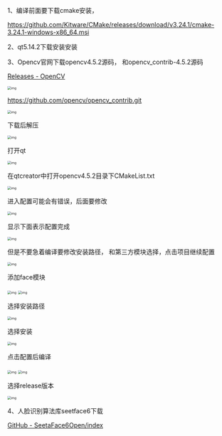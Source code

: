 1、编译前面要下载cmake安装，

 https://github.com/Kitware/CMake/releases/download/v3.24.1/cmake-3.24.1-windows-x86_64.msi

 

2、qt5.14.2下载安装安装



3、Opencv官网下载opencv4.5.2源码， 和opencv_contrib-4.5.2源码

[Releases - OpenCV](https://opencv.org/releases/)

<img src="file:///C:/Users/ASUS/AppData/Local/Temp/msohtmlclip1/01/clip_image002.jpg" alt="img" style="zoom:50%;" />

https://github.com/opencv/opencv_contrib.git

<img src="file:///C:/Users/ASUS/AppData/Local/Temp/msohtmlclip1/01/clip_image004.jpg" alt="img" style="zoom:50%;" />

下载后解压

<img src="file:///C:/Users/ASUS/AppData/Local/Temp/msohtmlclip1/01/clip_image006.jpg" alt="img" style="zoom:50%;" />

打开qt

<img src="file:///C:/Users/ASUS/AppData/Local/Temp/msohtmlclip1/01/clip_image008.jpg" alt="img" style="zoom:50%;" />

在qtcreator中打开opencv4.5.2目录下CMakeList.txt

<img src="file:///C:/Users/ASUS/AppData/Local/Temp/msohtmlclip1/01/clip_image010.jpg" alt="img" style="zoom:50%;" />

进入配置可能会有错误，后面要修改

<img src="file:///C:/Users/ASUS/AppData/Local/Temp/msohtmlclip1/01/clip_image012.jpg" alt="img" style="zoom:50%;" />

 

显示下面表示配置完成

<img src="file:///C:/Users/ASUS/AppData/Local/Temp/msohtmlclip1/01/clip_image014.jpg" alt="img" style="zoom: 50%;" />

但是不要急着编译要修改安装路径， 和第三方模块选择，点击项目继续配置

<img src="file:///C:/Users/ASUS/AppData/Local/Temp/msohtmlclip1/01/clip_image016.jpg" alt="img" style="zoom:50%;" />

添加face模块

<img src="file:///C:/Users/ASUS/AppData/Local/Temp/msohtmlclip1/01/clip_image018.jpg" alt="img" style="zoom:50%;" />

<img src="file:///C:/Users/ASUS/AppData/Local/Temp/msohtmlclip1/01/clip_image020.jpg" alt="img" style="zoom:50%;" />

选择安装路径

<img src="file:///C:/Users/ASUS/AppData/Local/Temp/msohtmlclip1/01/clip_image022.jpg" alt="img" style="zoom:50%;" />

 

选择安装

<img src="file:///C:/Users/ASUS/AppData/Local/Temp/msohtmlclip1/01/clip_image024.jpg" alt="img" style="zoom:50%;" />

点击配置后编译

<img src="file:///C:/Users/ASUS/AppData/Local/Temp/msohtmlclip1/01/clip_image026.jpg" alt="img" style="zoom:50%;" />

 

<img src="file:///C:/Users/ASUS/AppData/Local/Temp/msohtmlclip1/01/clip_image028.jpg" alt="img" style="zoom:50%;" />

选择release版本

<img src="file:///C:/Users/ASUS/AppData/Local/Temp/msohtmlclip1/01/clip_image030.jpg" alt="img" style="zoom:50%;" />

 

  

4、人脸识别算法库seetface6下载

[GitHub - SeetaFace6Open/index](https://github.com/SeetaFace6Open/index)

 

 
